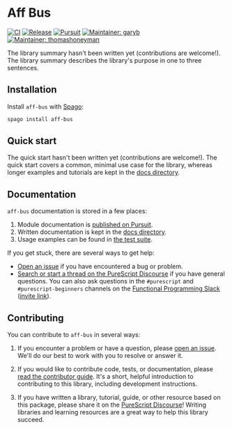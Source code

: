 # Aff Bus

[![CI](https://github.com/purescript-contrib/purescript-aff-bus/workflows/CI/badge.svg?branch=main)](https://github.com/purescript-contrib/purescript-aff-bus/actions?query=workflow%3ACI+branch%3Amain)
[![Release](https://img.shields.io/github/release/purescript-contrib/purescript-aff-bus.svg)](https://github.com/purescript-contrib/purescript-aff-bus/releases)
[![Pursuit](https://pursuit.purescript.org/packages/purescript-aff-bus/badge)](https://pursuit.purescript.org/packages/purescript-aff-bus)
[![Maintainer: garyb](https://img.shields.io/badge/maintainer-garyb-teal.svg)](https://github.com/garyb)
[![Maintainer: thomashoneyman](https://img.shields.io/badge/maintainer-thomashoneyman-teal.svg)](https://github.com/thomashoneyman)

The library summary hasn't been written yet (contributions are welcome!). The library summary describes the library's purpose in one to three sentences.

## Installation

Install `aff-bus` with [Spago](https://github.com/purescript/spago):

```sh
spago install aff-bus
```

## Quick start

The quick start hasn't been written yet (contributions are welcome!). The quick start covers a common, minimal use case for the library, whereas longer examples and tutorials are kept in the [docs directory](./docs).

## Documentation

`aff-bus` documentation is stored in a few places:

1. Module documentation is [published on Pursuit](https://pursuit.purescript.org/packages/purescript-aff-bus).
2. Written documentation is kept in the [docs directory](./docs).
3. Usage examples can be found in [the test suite](./test).

If you get stuck, there are several ways to get help:

- [Open an issue](https://github.com/purescript-contrib/purescript-aff-bus/issues) if you have encountered a bug or problem.
- [Search or start a thread on the PureScript Discourse](https://discourse.purescript.org) if you have general questions. You can also ask questions in the `#purescript` and `#purescript-beginners` channels on the [Functional Programming Slack](https://functionalprogramming.slack.com) ([invite link](https://fpchat-invite.herokuapp.com/)).

## Contributing

You can contribute to `aff-bus` in several ways:

1. If you encounter a problem or have a question, please [open an issue](https://github.com/purescript-contrib/purescript-aff-bus/issues). We'll do our best to work with you to resolve or answer it.

2. If you would like to contribute code, tests, or documentation, please [read the contributor guide](./CONTRIBUTING.md). It's a short, helpful introduction to contributing to this library, including development instructions.

3. If you have written a library, tutorial, guide, or other resource based on this package, please share it on the [PureScript Discourse](https://discourse.purescript.org)! Writing libraries and learning resources are a great way to help this library succeed.
